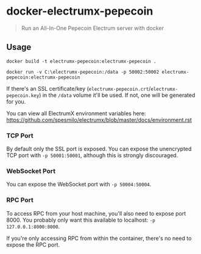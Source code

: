 
# docker-electrumx-pepecoin

> Run an All-In-One Pepecoin Electrum server with docker

## Usage

```
docker build -t electrumx-pepecoin:electrumx-pepecoin .
```

```
docker run -v C:\electrumx-pepecoin:/data -p 50002:50002 electrumx-pepecoin:electrumx-pepecoin
```

If there's an SSL certificate/key (`electrumx-pepecoin.crt`/`electrumx-pepecoin.key`) in the `/data` volume it'll be used. If not, one will be generated for you.

You can view all ElectrumX environment variables here: https://github.com/spesmilo/electrumx/blob/master/docs/environment.rst

### TCP Port

By default only the SSL port is exposed. You can expose the unencrypted TCP port with `-p 50001:50001`, although this is strongly discouraged.

### WebSocket Port

You can expose the WebSocket port with `-p 50004:50004`.

### RPC Port

To access RPC from your host machine, you'll also need to expose port 8000. You probably only want this available to localhost: `-p 127.0.0.1:8000:8000`.

If you're only accessing RPC from within the container, there's no need to expose the RPC port.
